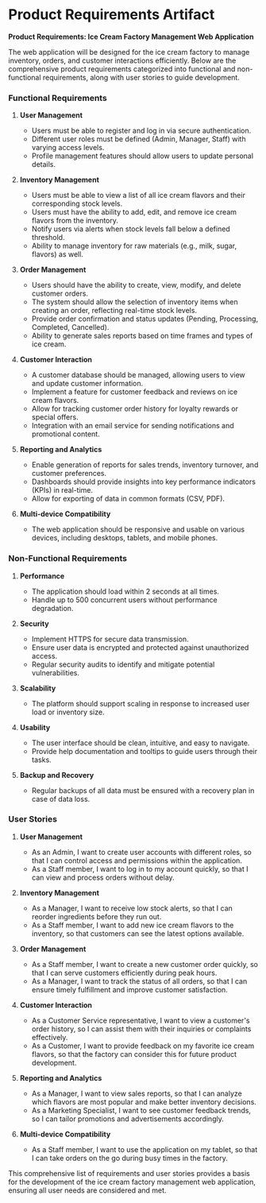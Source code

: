 # Product Requirements Artifact

**Product Requirements: Ice Cream Factory Management Web Application**

The web application will be designed for the ice cream factory to manage inventory, orders, and customer interactions efficiently. Below are the comprehensive product requirements categorized into functional and non-functional requirements, along with user stories to guide development.

### Functional Requirements

1. **User Management**
   - Users must be able to register and log in via secure authentication.
   - Different user roles must be defined (Admin, Manager, Staff) with varying access levels.
   - Profile management features should allow users to update personal details.

2. **Inventory Management**
   - Users must be able to view a list of all ice cream flavors and their corresponding stock levels.
   - Users must have the ability to add, edit, and remove ice cream flavors from the inventory.
   - Notify users via alerts when stock levels fall below a defined threshold.
   - Ability to manage inventory for raw materials (e.g., milk, sugar, flavors) as well.

3. **Order Management**
   - Users should have the ability to create, view, modify, and delete customer orders.
   - The system should allow the selection of inventory items when creating an order, reflecting real-time stock levels.
   - Provide order confirmation and status updates (Pending, Processing, Completed, Cancelled).
   - Ability to generate sales reports based on time frames and types of ice cream.

4. **Customer Interaction**
   - A customer database should be managed, allowing users to view and update customer information.
   - Implement a feature for customer feedback and reviews on ice cream flavors.
   - Allow for tracking customer order history for loyalty rewards or special offers.
   - Integration with an email service for sending notifications and promotional content.

5. **Reporting and Analytics**
   - Enable generation of reports for sales trends, inventory turnover, and customer preferences.
   - Dashboards should provide insights into key performance indicators (KPIs) in real-time.
   - Allow for exporting of data in common formats (CSV, PDF).

6. **Multi-device Compatibility**
   - The web application should be responsive and usable on various devices, including desktops, tablets, and mobile phones.

### Non-Functional Requirements

1. **Performance**
   - The application should load within 2 seconds at all times.
   - Handle up to 500 concurrent users without performance degradation.

2. **Security**
   - Implement HTTPS for secure data transmission.
   - Ensure user data is encrypted and protected against unauthorized access.
   - Regular security audits to identify and mitigate potential vulnerabilities.

3. **Scalability**
   - The platform should support scaling in response to increased user load or inventory size.

4. **Usability**
   - The user interface should be clean, intuitive, and easy to navigate.
   - Provide help documentation and tooltips to guide users through their tasks.

5. **Backup and Recovery**
   - Regular backups of all data must be ensured with a recovery plan in case of data loss.

### User Stories

1. **User Management**
   - As an Admin, I want to create user accounts with different roles, so that I can control access and permissions within the application.
   - As a Staff member, I want to log in to my account quickly, so that I can view and process orders without delay.

2. **Inventory Management**
   - As a Manager, I want to receive low stock alerts, so that I can reorder ingredients before they run out.
   - As a Staff member, I want to add new ice cream flavors to the inventory, so that customers can see the latest options available.

3. **Order Management**
   - As a Staff member, I want to create a new customer order quickly, so that I can serve customers efficiently during peak hours.
   - As a Manager, I want to track the status of all orders, so that I can ensure timely fulfillment and improve customer satisfaction.

4. **Customer Interaction**
   - As a Customer Service representative, I want to view a customer's order history, so I can assist them with their inquiries or complaints effectively.
   - As a Customer, I want to provide feedback on my favorite ice cream flavors, so that the factory can consider this for future product development.

5. **Reporting and Analytics**
   - As a Manager, I want to view sales reports, so that I can analyze which flavors are most popular and make better inventory decisions.
   - As a Marketing Specialist, I want to see customer feedback trends, so I can tailor promotions and advertisements accordingly.

6. **Multi-device Compatibility**
   - As a Staff member, I want to use the application on my tablet, so that I can take orders on the go during busy times in the factory.

This comprehensive list of requirements and user stories provides a basis for the development of the ice cream factory management web application, ensuring all user needs are considered and met.